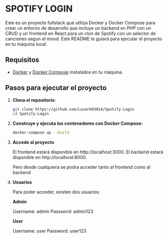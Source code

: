 # SPOTIFY LOGIN

Este es un proyecto fullstack que utiliza Docker y Docker Compose para crear un entorno de desarrollo que incluye un backend en PHP con un CRUD y un frontend en React para un clon de Spotify con un selector de canciones segun el mood. Este README te guiará para ejecutar el proyecto en tu máquina local.

## Requisitos

- [Docker](https://www.docker.com/get-started) y [Docker Compose](https://docs.docker.com/compose/install/) instalados en tu máquina.

## Pasos para ejecutar el proyecto

1. **Clona el repositorio**:

   ```bash
   git clone https://github.com/Luxark03014/Spotify-Login
   cd Spotify-Login

2. **Construye y ejecuta los contenedores con Docker Compose:**

    ```bash
    docker-compose up --build

3. **Accede al proyecto**

   El frontend estará disponible en http://localhost:3000.
   El backend estará disponible en http://localhost:8000.

   Pero desde cualquiera se podra acceder tanto al frontend como al backend

4. **Usuarios**

   Para poder acceder, existen dos usuarios:

   **Admin**
   
   Username: admin
   Password: admin123

   **User**
   
   Username: user
   Password: user123
